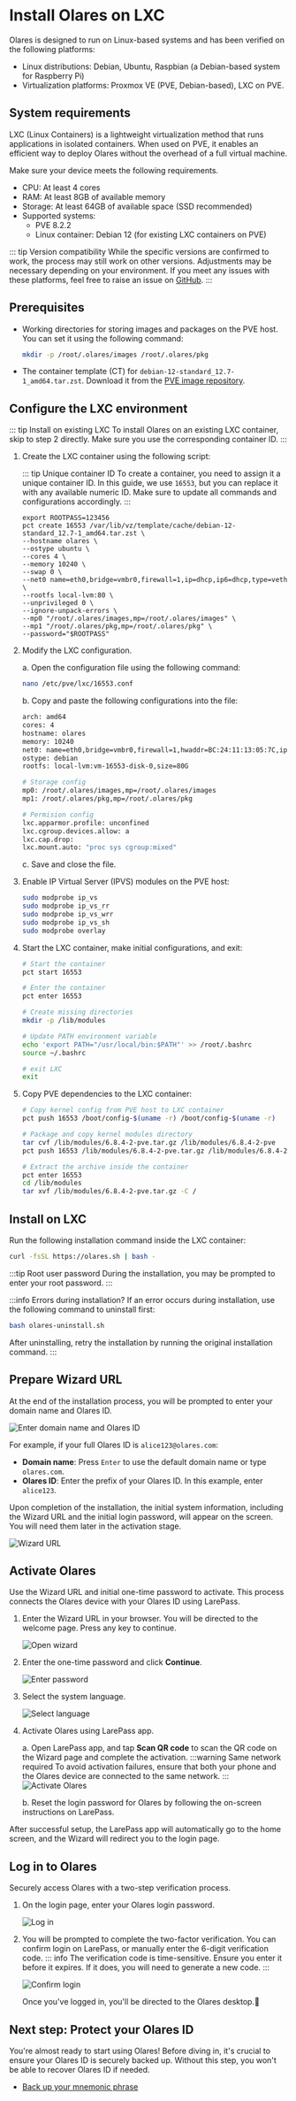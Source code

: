 # Install Olares on LXC
Olares is designed to run on Linux-based systems and has been verified on the following platforms:

- Linux distributions: Debian, Ubuntu, Raspbian (a Debian-based system for Raspberry Pi)
- Virtualization platforms: Proxmox VE (PVE, Debian-based), LXC on PVE.

## System requirements

LXC (Linux Containers) is a lightweight virtualization method that runs applications in isolated containers. When used on PVE, it enables an efficient way to deploy Olares without the overhead of a full virtual machine.

Make sure your device meets the following requirements.

- CPU: At least 4 cores
- RAM: At least 8GB of available memory
- Storage: At least 64GB of available space (SSD recommended)
- Supported systems:
    - PVE 8.2.2
    - Linux container: Debian 12 (for existing LXC containers on PVE)

::: tip Version compatibility
While the specific versions are confirmed to work, the process may still work on other versions. Adjustments may be necessary depending on your environment. If you meet any issues with these platforms, feel free to raise an issue on [GitHub](https://github.com/beclab/Olares/issues/new).
:::

## Prerequisites

-  Working directories for storing images and packages on the PVE host. You can set it using the following command:

   ``` bash
   mkdir -p /root/.olares/images /root/.olares/pkg
   ```

- The container template (CT) for `debian-12-standard_12.7-1_amd64.tar.zst`. Download it from the [PVE image repository](http://download.proxmox.com/images/system/).

## Configure the LXC environment

::: tip Install on existing LXC
To install Olares on an existing LXC container, skip to step 2 directly. Make sure you use the corresponding container ID.
:::

1. Create the LXC container using the following script:

   ::: tip Unique container ID
   To create a container, you need to assign it a unique container ID. In this guide, we use `16553`, but you can replace it with any available numeric ID. Make sure to update all commands and configurations accordingly.
   :::


   ``` bash{2}
   export ROOTPASS=123456 
   pct create 16553 /var/lib/vz/template/cache/debian-12-standard_12.7-1_amd64.tar.zst \
   --hostname olares \
   --ostype ubuntu \
   --cores 4 \
   --memory 10240 \
   --swap 0 \
   --net0 name=eth0,bridge=vmbr0,firewall=1,ip=dhcp,ip6=dhcp,type=veth \
   --rootfs local-lvm:80 \
   --unprivileged 0 \
   --ignore-unpack-errors \
   --mp0 "/root/.olares/images,mp=/root/.olares/images" \
   --mp1 "/root/.olares/pkg,mp=/root/.olares/pkg" \
   --password="$ROOTPASS"
   ``` 

2. Modify the LXC configuration.

   a. Open the configuration file using the following command:

   ``` bash
   nano /etc/pve/lxc/16553.conf
   ```

   b. Copy and paste the following configurations into the file:

   ``` bash
   arch: amd64
   cores: 4
   hostname: olares
   memory: 10240
   net0: name=eth0,bridge=vmbr0,firewall=1,hwaddr=BC:24:11:13:05:7C,ip=dhcp,ip6=dhcp,type=veth
   ostype: debian
   rootfs: local-lvm:vm-16553-disk-0,size=80G

   # Storage config
   mp0: /root/.olares/images,mp=/root/.olares/images
   mp1: /root/.olares/pkg,mp=/root/.olares/pkg

   # Permision config 
   lxc.apparmor.profile: unconfined
   lxc.cgroup.devices.allow: a
   lxc.cap.drop:
   lxc.mount.auto: "proc sys cgroup:mixed"
   ```

   c. Save and close the file.

3. Enable IP Virtual Server (IPVS) modules on the PVE host:

   ``` bash
   sudo modprobe ip_vs
   sudo modprobe ip_vs_rr
   sudo modprobe ip_vs_wrr
   sudo modprobe ip_vs_sh
   sudo modprobe overlay
   ```

4. Start the LXC container, make initial configurations, and exit:

   ```bash
   # Start the container
   pct start 16553

   # Enter the container
   pct enter 16553

   # Create missing directories
   mkdir -p /lib/modules

   # Update PATH environment variable
   echo 'export PATH="/usr/local/bin:$PATH"' >> /root/.bashrc
   source ~/.bashrc
   
   # exit LXC
   exit
   ```

5. Copy PVE dependencies to the LXC container:

   ``` bash
   # Copy kernel config from PVE host to LXC container
   pct push 16553 /boot/config-$(uname -r) /boot/config-$(uname -r)

   # Package and copy kernel modules directory
   tar cvf /lib/modules/6.8.4-2-pve.tar.gz /lib/modules/6.8.4-2-pve
   pct push 16553 /lib/modules/6.8.4-2-pve.tar.gz /lib/modules/6.8.4-2-pve.tar.gz

   # Extract the archive inside the container
   pct enter 16553
   cd /lib/modules
   tar xvf /lib/modules/6.8.4-2-pve.tar.gz -C /
   ```

## Install on LXC

Run the following installation command inside the LXC container:

``` bash
curl -fsSL https://olares.sh | bash -
```

:::tip Root user password
During the installation, you may be prompted to enter your root password.
:::

:::info Errors during installation?
If an error occurs during installation, use the following command to uninstall first:
```bash
bash olares-uninstall.sh
```
After uninstalling, retry the installation by running the original installation command.
:::

## Prepare Wizard URL

At the end of the installation process, you will be prompted to enter your domain name and Olares ID.

   ![Enter domain name and Olares ID](/images/manual/get-started/enter-olares-id.png)

For example, if your full Olares ID is `alice123@olares.com`:

   - **Domain name**: Press `Enter` to use the default domain name or type `olares.com`.
   - **Olares ID**: Enter the prefix of your Olares ID. In this example, enter `alice123`.

Upon completion of the installation, the initial system information, including the Wizard URL and the initial login password, will appear on the screen. You will need them later in the activation stage.

![Wizard URL](/images/manual/get-started/wizard-url-and-login-password.png)

## Activate Olares

Use the Wizard URL and initial one-time password to activate. This process connects the Olares device with your Olares ID using LarePass.

1. Enter the Wizard URL in your browser. You will be directed to the welcome page. Press any key to continue.

   ![Open wizard](/images/manual/get-started/open-wizard.png)
2. Enter the one-time password and click **Continue**.

   ![Enter password](/images/manual/get-started/wizard-enter-password.png)
3. Select the system language.

   ![Select language](/images/manual/get-started/select-language.png)
4. Activate Olares using LarePass app.

   a. Open LarePass app, and tap **Scan QR code** to scan the QR code on the Wizard page and complete the activation.
   :::warning Same network required
   To avoid activation failures, ensure that both your phone and the Olares device are connected to the same network.
   :::
   ![Activate Olares](/images/manual/get-started/activate-olares.png)

   b. Reset the login password for Olares by following the on-screen instructions on LarePass.

After successful setup, the LarePass app will automatically go to the home screen, and the Wizard will redirect you to the login page.

## Log in to Olares

Securely access Olares with a two-step verification process.

1. On the login page, enter your Olares login password.

   ![Log in](/images/manual/get-started/log-in.png)
2. You will be prompted to complete the two-factor verification. You can confirm login on LarePass, or manually enter the 6-digit verification code.
   ::: info
   The verification code is time-sensitive. Ensure you enter it before it expires. If it does, you will need to generate a new code.
   :::

   ![Confirm login](/images/manual/get-started/confirm-login.png)

   Once you've logged in, you'll be directed to the Olares desktop.🎉

## Next step: Protect your Olares ID

You're almost ready to start using Olares! Before diving in, it's crucial to ensure your Olares ID is securely backed up. Without this step, you won't be able to recover Olares ID if needed.

- [Back up your mnemonic phrase](back-up-mnemonics.md)